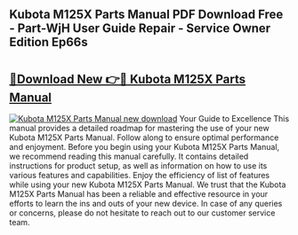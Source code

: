 ## Kubota M125X Parts Manual PDF Download Free - Part-WjH User Guide Repair - Service Owner Edition Ep66s

# <h2><a href="http://bc94997.oget.top/?id=Kubota+M125X+Parts+Manual">🔗Download New 👉🔴 Kubota M125X Parts Manual</a></h2>

[![Kubota M125X Parts Manual new download](https://i.imgur.com/5g1atiW.png)](http://bc94997.oget.top/?id=Kubota+M125X+Parts+Manual)
Your Guide to Excellence This manual provides a detailed roadmap for mastering the use of your new Kubota M125X Parts Manual. Follow along to ensure optimal performance and enjoyment. Before you begin using your Kubota M125X Parts Manual, we recommend reading this manual carefully. It contains detailed instructions for product setup, as well as information on how to use its various features and capabilities. Enjoy the efficiency of list of features while using your new Kubota M125X Parts Manual. We trust that the Kubota M125X Parts Manual has been a reliable and effective resource in your efforts to learn the ins and outs of your new device. In case of any queries or concerns, please do not hesitate to reach out to our customer service team.
